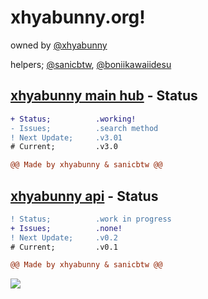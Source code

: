 

# xhyabunny.org!
owned by [@xhyabunny](https://github.com/xhyabunny)

helpers; [@sanicbtw](https://github.com/SanicBTW), [@boniikawaiidesu](https://github.com/boniikawaiidesu)


## [xhyabunny main hub](https://xhyabunny.github.io/main) - Status
```diff
+ Status;          .working!
- Issues;          .search method
! Next Update;     .v3.01
# Current;         .v3.0

@@ Made by xhyabunny & sanicbtw @@
```

## [xhyabunny api](https://xhyabunny.github.io/the404) - Status
```diff
! Status;          .work in progress
+ Issues;          .none!
! Next Update;     .v0.2
# Current;         .v0.1

@@ Made by xhyabunny & sanicbtw @@
```
[![](https://img.shields.io/badge/API-yellow?style=for-the-badge)](https://xhyabunny.github.io/the404)




